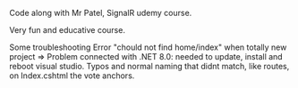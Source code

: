 Code along with Mr Patel, SignalR udemy course.

Very fun and educative course. 

Some troubleshooting
Error "chould not find home/index" when totally new project => Problem connected with .NET 8.0: needed to update, install and reboot visual studio.
Typos and normal naming that didnt match, like routes, on Index.cshtml the vote anchors.
